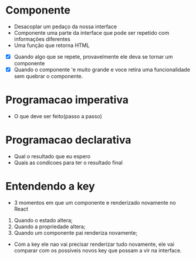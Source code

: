 # Componente
- Desacoplar um pedaço da nossa interface
- Componente uma parte da interface que pode ser repetido com informações diferentes
- Uma função que retorna HTML

- [x] Quando algo que se repete, provavelmente ele deva se tornar um componente
- [x] Quando o componente 'e muito grande e voce retira uma funcionalidade sem quebrar o componente.

# Programacao imperativa
- O que deve ser feito(passo a passo)

# Programacao declarativa
- Qual o resultado que eu espero
- Quais as condicoes para ter o resultado final

# Entendendo a key
- 3 momentos em que um componente e renderizado novamente no React
1. Quando o estado altera;
2. Quando a propriedade altera;
3. Quando um componente pai renderiza novamente;
- Com a key ele nao vai precisar renderizar tudo novamente, ele vai comparar com os possiveis novos key que possam a vir na interface.